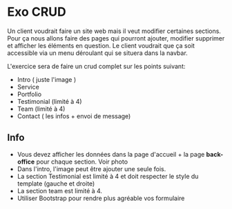 ﻿# Exo CRUD

Un client voudrait faire un site web mais il veut modifier certaines sections. Pour ça nous allons faire des pages qui pourront ajouter, modifier supprimer et afficher les éléments en question. Le client voudrait que ça soit accessible via un menu déroulant qui se situera dans la navbar.

L'exercice sera de faire un crud complet sur les points suivant:
- Intro ( juste l'image )
- Service
- Portfolio
- Testimonial (limité à 4)
- Team  (limité à 4)
- Contact ( les infos + envoi de message) 

## Info
- Vous devez afficher les données dans la page d'accueil + la page **back-office** pour chaque section. Voir photo
-  Dans l'intro, l'image peut être ajouter une seule fois.
-  La section Testimonial est limité à 4 et doit respecter le style du template (gauche et droite)
-  La section team est limité à 4.
- Utiliser Bootstrap pour rendre plus agréable vos formulaire
